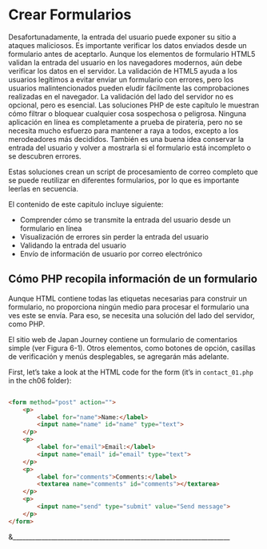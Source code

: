 # Crear Formularios

Desafortunadamente, la entrada del usuario puede exponer su sitio a 
ataques maliciosos. Es importante verificar los datos enviados desde 
un formulario antes de aceptarlo. Aunque los elementos de formulario 
HTML5 validan la entrada del usuario en los navegadores modernos, 
aún debe verificar los datos en el servidor. La validación de HTML5 
ayuda a los usuarios legítimos a evitar enviar un formulario con 
errores, pero los usuarios malintencionados pueden eludir fácilmente 
las comprobaciones realizadas en el navegador. La validación del 
lado del servidor no es opcional, pero es esencial. Las soluciones 
PHP de este capítulo le muestran cómo filtrar o bloquear cualquier 
cosa sospechosa o peligrosa. Ninguna aplicación en línea es 
completamente a prueba de piratería, pero no se necesita mucho 
esfuerzo para mantener a raya a todos, excepto a los merodeadores 
más decididos. También es una buena idea conservar la entrada del 
usuario y volver a mostrarla si el formulario está incompleto o se 
descubren errores. 

Estas soluciones crean un script de procesamiento de correo completo 
que se puede reutilizar en diferentes formularios, por lo que es 
importante leerlas en secuencia.

El contenido de este capitulo incluye siguiente:

- Comprender cómo se transmite la entrada del usuario desde un 
formulario en línea
- Visualización de errores sin perder la entrada del usuario
- Validando la entrada del usuario
- Envío de información de usuario por correo electrónico

## Cómo PHP recopila información de un formulario

Aunque HTML contiene todas las etiquetas necesarias para construir un 
formulario, no proporciona ningún medio para procesar el formulario 
una ves este se envía. Para eso, se necesita una solución del lado del 
servidor, como PHP.

El sitio web de Japan Journey contiene un formulario de comentarios 
simple (ver Figura 6-1). Otros elementos, como botones de opción, 
casillas de verificación y menús desplegables, se agregarán más adelante.

First, let’s take a look at the HTML code for the form (it’s in 
`contact_01.php` in the ch06 folder): 


```html

<form method="post" action="">
    <p>
        <label for="name">Name:</label>
        <input name="name" id="name" type="text">
    </p>
    <p>
        <label for="email">Email:</label>
        <input name="email" id="email" type="text">
    </p>
    <p>
        <label for="comments">Comments:</label>
        <textarea name="comments" id="comments"></textarea>
    </p>
    <p>
        <input name="send" type="submit" value="Send message">
    </p>
</form>

```
&____________________________________________________________________
